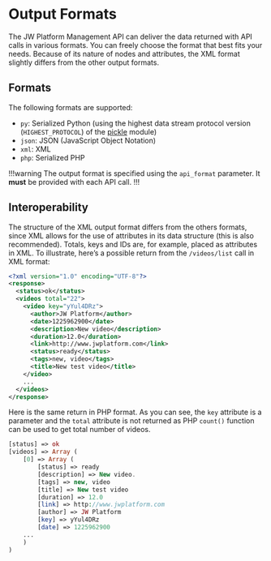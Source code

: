 # Output Formats

The JW Platform Management API can deliver the data returned with API calls in various formats. You can freely choose the format that best fits your needs. Because of its nature of nodes and attributes, the XML format slightly differs from the other output formats.

## Formats
The following formats are supported:

* `py`: Serialized Python (using the highest data stream protocol version (`HIGHEST_PROTOCOL`) of the <a href="http://docs.python.org/library/pickle.html" target="_blank">pickle</a> module)
* `json`: JSON (JavaScript Object Notation)
* `xml`: XML
* `php`: Serialized PHP

!!!warning
The output format is specified using the `api_format` parameter. It **must** be provided with each API call.
!!!

## Interoperability

The structure of the XML output format differs from the others formats, since XML allows for the use of attributes in its data structure (this is also recommended). Totals, keys and IDs are, for example, placed as attributes in XML. To illustrate, here’s a possible return from the `/videos/list` call in XML format:

```xml
<?xml version="1.0" encoding="UTF-8"?>
<response>
  <status>ok</status>
  <videos total="22">
    <video key="yYul4DRz">
      <author>JW Platform</author>
      <date>1225962900</date>
      <description>New video</description>
      <duration>12.0</duration>
      <link>http://www.jwplatform.com</link>
      <status>ready</status>
      <tags>new, video</tags>
      <title>New test video</title>
    </video>
    ...
  </videos>
</response>
```

Here is the same return in PHP format. As you can see, the `key` attribute is a parameter and the `total` attribute is not returned as PHP `count()` function can be used to get total number of videos.

```php
[status] => ok
[videos] => Array (
    [0] => Array (
        [status] => ready
        [description] => New video.
        [tags] => new, video
        [title] => New test video
        [duration] => 12.0
        [link] => http://www.jwplatform.com
        [author] => JW Platform
        [key] => yYul4DRz
        [date] => 1225962900
    ...
    )
)
```